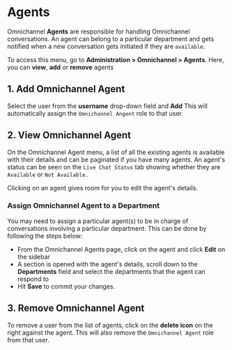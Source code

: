 # Agents

Omnichannel **Agents** are responsible for handling Omnichannel conversations. An agent can belong to a particular department and gets notified when a new conversation gets initiated if they are `available`.

To access this menu, go to **Administration > Omnichannel > Agents**. Here, you can **view**, **add** or **remove** agents

## **1. Add Omnichannel Agent**

Select the user from the **username** drop-down field and **Add** This will automatically assign the `Omnichannel Angent` role to that user.

## **2. View Omnichannel Agent**

On the Omnichannel Agent menu, a list of all the existing agents is available with their details and can be paginated if you have many agents. An agent's status can be seen on the `Live Chat Status` tab showing whether they are `Available` or `Not Available.`

Clicking on an agent gives room for you to edit the agent's details.

### Assign Omnichannel Agent to a Department

You may need to assign a particular agent(s) to be in charge of conversations involving a particular department. This can be done by following the steps below:

* From the Omnichannel Agents page, click on the agent and click **Edit** on the sidebar
* A section is opened with the agent's details, scroll down to the **Departments** field and select the departments that the agent can respond to
* Hit **Save** to commit your changes.

## **3. Remove Omnichannel Agent**

To remove a user from the list of agents, click on the **delete icon** on the right against the agent. This will also remove the `Omnichannel Agent` role from that user.
